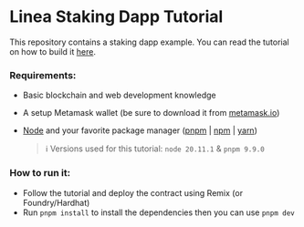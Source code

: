 # Linea Staking Dapp Tutorial

This repository contains a staking dapp example.
You can read the tutorial on how to build it [here](https://surf-cyclamen-997.notion.site/How-to-build-on-Linea-a-step-by-step-tutorial-to-deploy-your-first-dApp-885d2739f26c469ba0e0bbffd6341836?pvs=4).

### Requirements:

- Basic blockchain and web development knowledge
- A setup Metamask wallet (be sure to download it from [metamask.io](https://metamask.io))
- [Node](https://nodejs.org/en/download/package-manager) and your favorite package manager ([pnpm](https://pnpm.io/installation) | [npm](https://docs.npmjs.com/cli/v10/configuring-npm/install) | [yarn](https://classic.yarnpkg.com/lang/en/docs/install/))
    
    > ℹ️ Versions used for this tutorial: `node 20.11.1` & `pnpm 9.9.0`
    >

### How to run it:

 - Follow the tutorial and deploy the contract using Remix (or Foundry/Hardhat)
 - Run `pnpm install` to install the dependencies then you can use `pnpm dev`